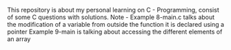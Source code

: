 This repository is about my personal learning on C - Programming, consist of some C questions with solutions.
Note - Example 8-main.c talks about the modification of a variable from outside the function it is declared using a pointer
Example 9-main is talking about accessing the different elements of an array
